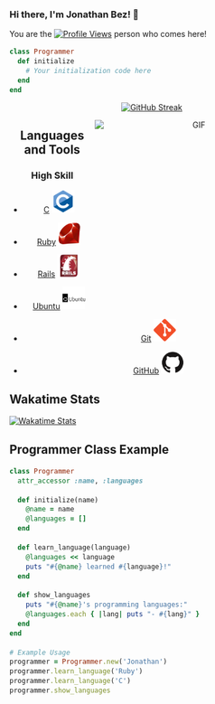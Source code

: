 ### Hi there, I'm Jonathan Bez! 👋
You are the [![Profile Views](https://komarev.com/ghpvc/?username=Jonathanbez)](https://github.com/Jonathanbez) person who comes here!

```ruby
class Programmer
  def initialize
    # Your initialization code here
  end
end
```

<div align="center">

[![GitHub Streak](https://streak-stats.demolab.com/?user=Jonathanbez&theme=dark)](https://git.io/streak-stats)

<img align="right" alt="GIF" src="https://github.com/marcodotcastro/marcodotcastro/blob/master/code.gif?raw=true" width="70%" height="350px" />

## Languages and Tools

### High Skill

- [C](https://stackshare.io/c)
  <img src="https://github.com/devicons/devicon/raw/master/icons/c/c-original.svg" alt="c" width="40" height="40" />

- [Ruby](https://stackshare.io/ruby)
  <img src="https://github.com/devicons/devicon/raw/master/icons/ruby/ruby-original.svg" alt="ruby" width="40" height="40" />

- [Rails](https://stackshare.io/rails)
  <img src="https://github.com/devicons/devicon/raw/master/icons/rails/rails-original-wordmark.svg" alt="rails" width="40" height="40" />

- [Ubuntu](https://stackshare.io/ubuntu)
  <img src="https://github.com/devicons/devicon/blob/master/icons/ubuntu/ubuntu-plain-wordmark.svg" alt="java" width="40" height="40" />

- [Git](https://stackshare.io/git)
  <img src="https://github.com/devicons/devicon/raw/master/icons/git/git-original.svg" alt="git" width="40" height="40" />

- [GitHub](https://stackshare.io/github)
  <img src="https://github.com/devicons/devicon/raw/master/icons/github/github-original.svg" alt="github" width="40" height="40" />

</div>


## Wakatime Stats

<a href="https://wakatime.com/@Jonathanbez" target="_blank">
  <img src="https://wakatime.com/share/@Jonathanbez/97cd7ca6-4089-4735-a220-b53131d649f5.svg" alt="Wakatime Stats" width="800" height="400">
</a>


## Programmer Class Example

```ruby
class Programmer
  attr_accessor :name, :languages
  
  def initialize(name)
    @name = name
    @languages = []
  end

  def learn_language(language)
    @languages << language
    puts "#{@name} learned #{language}!"
  end

  def show_languages
    puts "#{@name}'s programming languages:"
    @languages.each { |lang| puts "- #{lang}" }
  end
end

# Example Usage
programmer = Programmer.new('Jonathan')
programmer.learn_language('Ruby')
programmer.learn_language('C')
programmer.show_languages
```


<!--
**Jonathanbez/Jonathanbez** is a ✨ _special_ ✨ repository because its `README.md` (this file) appears on your GitHub profile.

Here are some ideas to get you started:

- 🔭 I’m currently working on ...
- 🌱 I’m currently learning ...
- 👯 I’m looking to collaborate on ...
- 🤔 I’m looking for help with ...
- 💬 Ask me about ...
- 📫 How to reach me: ...
- 😄 Pronouns: ...
- ⚡ Fun fact: ...
-->
